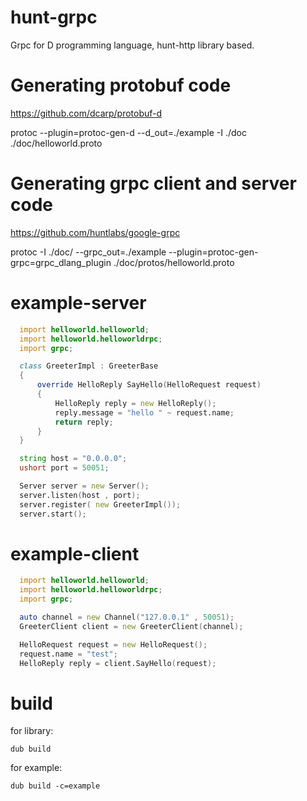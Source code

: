 # hunt-grpc
Grpc for D programming language, hunt-http library based.

# Generating protobuf code
https://github.com/dcarp/protobuf-d

protoc --plugin=protoc-gen-d --d_out=./example -I ./doc ./doc/helloworld.proto

# Generating grpc client and server code
https://github.com/huntlabs/google-grpc
 
protoc -I ./doc/ --grpc_out=./example --plugin=protoc-gen-grpc=grpc_dlang_plugin ./doc/protos/helloworld.proto
 
 # example-server
 
```D
  import helloworld.helloworld;
  import helloworld.helloworldrpc;
  import grpc;

  class GreeterImpl : GreeterBase
  {
      override HelloReply SayHello(HelloRequest request)
      {
          HelloReply reply = new HelloReply();
          reply.message = "hello " ~ request.name;
          return reply;
      }
  }

  string host = "0.0.0.0";
  ushort port = 50051;

  Server server = new Server();
  server.listen(host , port);
  server.register( new GreeterImpl());
  server.start();
```

# example-client
```D
  import helloworld.helloworld;
  import helloworld.helloworldrpc;
  import grpc;

  auto channel = new Channel("127.0.0.1" , 50051);
  GreeterClient client = new GreeterClient(channel);

  HelloRequest request = new HelloRequest();
  request.name = "test";
  HelloReply reply = client.SayHello(request);
  ```
 # build

for library:
```shell
dub build
 ```

 for example:
 ```shell
 dub build -c=example
 ```
